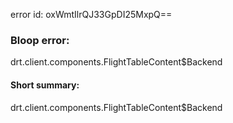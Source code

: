 error id: oxWmtIlrQJ33GpDI25MxpQ==
### Bloop error:

drt.client.components.FlightTableContent$Backend
#### Short summary: 

drt.client.components.FlightTableContent$Backend
